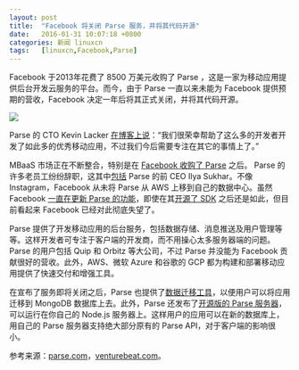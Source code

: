 ```yaml
---
layout: post
title:	"Facebook 将关闭 Parse 服务，并将其代码开源"
date:	2016-01-31 10:07:18 +0800 
categories:	新闻 linuxcn 
tags:	[linuxcn,Facebook,Parse]
---
```



Facebook 于2013年花费了 8500 万美元收购了 Parse ，这是一家为移动应用提供后台开发云服务的平台。而今，由于 Parse 一直以来未能为 Facebook 提供预期的营收，Facebook 决定一年后将其正式关闭，并将其代码开源。


![](/Asserts/Images//attachment/album/201601/31/100721fu3461getmetmrv4.jpg)


Parse 的 CTO Kevin Lacker [在博客上说](http://blog.parse.com/announcements/moving-on/)：“我们很荣幸帮助了这么多的开发者开发了如此多的优秀移动应用，不过我们今后需要专注在其它的事情上了。”


MBaaS 市场正在不断整合，特别是在 [Facebook 收购了 Parse](http://venturebeat.com/2013/04/25/facebook-acquires-parse-to-enter-world-of-mobile-backend-services/) 之后。 Parse 的许多老员工纷纷辞职，这其中[包括](http://venturebeat.com/2015/08/28/parse-ceo-ilya-sukhar-is-leaving-facebook/) Parse 的前 CEO Ilya Sukhar。不像 Instagram，Facebook 从未将 Parse 从 AWS 上移到自己的数据中心。虽然 Facebook [一直在更新 Parse 的功能](http://venturebeat.com/2015/10/22/facebook-parse-now-lets-you-easily-deploy-apps-to-heroku/)，即使在其[开源了 SDK](http://venturebeat.com/2015/08/13/facebook-is-open-sourcing-its-parse-sdks-starting-with-ios-android-and-mac-os-x/) 之后还是如此，但目前看起来 Facebook 已经对此彻底失望了。


Parse 提供了开发移动应用的后台服务，包括数据存储、消息推送及用户管理等等。这样开发者可专注于客户端的开发商，而不用操心太多服务器端的问题。Parse 的用户包括 Quip 和 Orbitz 等大公司，不过 Parse 并没能为 Facebook 贡献很好的营收。此外，AWS、微软 Azure 和谷歌的 GCP 都为构建和部署移动应用提供了快速交付和增强工具。


在宣布了服务即将关闭之后，Parse 也提供了[数据迁移工具](http://blog.parse.com/announcements/introducing-parse-server-and-the-database-migration-tool/)，以便用户可以将应用迁移到 MongoDB 数据库上去。此外，Parse 还发布了[开源版的 Parse 服务器](http://blog.parse.com/announcements/introducing-parse-server-and-the-database-migration-tool/)，可以运行在你自己的 Node.js 服务器上。这样用户的应用可以在新的数据库上，用自己的 Parse 服务器支持绝大部分原有的 Parse API，对于客户端的影响很小。


参考来源：[parse.com](http://blog.parse.com/announcements/moving-on/)，[venturebeat.com](http://venturebeat.com/2016/01/28/facebook-is-shutting-down-its-parse-cloud-service-on-january-28-2017/)。
